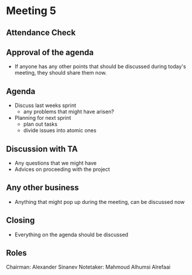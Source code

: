 # Meeting 5

## Attendance Check

## Approval of the agenda
- If anyone has any other points that should be discussed during today's meeting, they should share them now.

## Agenda
- Discuss last weeks sprint
    - any problems that might have arisen?
- Planning for next sprint
    - plan out tasks
    - divide issues into atomic ones

## Discussion with TA
- Any questions that we might have
- Advices on proceeding with the project

## Any other business
- Anything that might pop up during the meeting, can be discussed now

## Closing
- Everything on the agenda should be discussed

## Roles
Chairman: Alexander Sinanev
Notetaker: Mahmoud Alhumsi Alrefaai